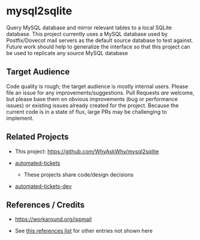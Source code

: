 # mysql2sqlite

Query MySQL database and mirror relevant tables to a local SQLite database.
This project currently uses a MySQL database used by Postfix/Dovecot mail
servers as the default source database to test against. Future work should
help to generalize the interface so that this project can be used to replicate
any source MySQL database

## Target Audience

Code quality is rough; the target audience is mostly internal users. Please
file an issue for any improvements/suggestions. Pull Requests *are* welcome,
but please base them on obvious improvements (bug or performance issues) or
existing issues already created for the project. Because the current code
is in a state of flux, large PRs may be challenging to implement.

## Related Projects

- This project: <https://github.com/WhyAskWhy/mysql2sqlite>

- [automated-tickets](https://github.com/WhyAskWhy/automated-tickets)
  - These projects share code/design decisions

- [automated-tickets-dev](https://github.com/WhyAskWhy/automated-tickets)

## References / Credits

- <https://workaround.org/ispmail>

- See [this references list](docs/references.md) for other entries not shown here
